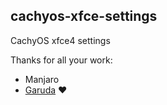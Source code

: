 ## cachyos-xfce-settings

CachyOS xfce4 settings


Thanks for all your work:
- Manjaro
- [Garuda](https://gitlab.com/garuda-linux/themes-and-settings/settings/garuda-xfce-settings) ❤️
